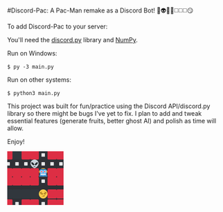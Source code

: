 #Discord-Pac: A Pac-Man remake as a Discord Bot! 
:ghost::alien::space_invader::robot::white_medium_square::white_medium_square::white_medium_square::smirk:

To add Discord-Pac to your server: 

You'll need the [discord.py](https://discordpy.readthedocs.io/en/latest/index.html) library and [NumPy](https://numpy.org/).

Run on Windows:
```
$ py -3 main.py
```

Run on other systems:
```
$ python3 main.py
```

This project was built for fun/practice using the Discord API/discord.py library so there might be bugs I've yet to fix.
I plan to add and tweak essential features (generate fruits, better ghost AI) and polish as time will allow.

Enjoy!

![Discord-Pac screengrab](https://github.com/minhaminha/Discord-Pac/blob/main/pac2.png?raw=true)
